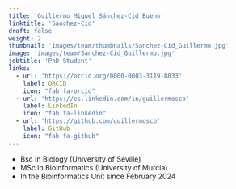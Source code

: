 ```yaml
---
title: 'Guillermo Miguel Sánchez-Cid Bueno'
linktitle: 'Sanchez-Cid'
draft: false
weight: 2
thumbnail: 'images/team/thumbnails/Sanchez-Cid_Guillermo.jpg'
image: 'images/team/Sanchez-Cid_Guillermo.jpg'
jobtitle: 'PhD Student'
links:
  - url: 'https://orcid.org/0000-0003-3119-8833'
    label: ORCID
    icon: "fab fa-orcid"
  - url: 'https://es.linkedin.com/in/guillermoscb'
    label: LinkedIn
    icon: "fab fa-linkedin"
  - url: 'https://github.com/guillermoscb'
    label: GitHub
    icon: "fab fa-github"
---
```


- Bsc in Biology (University of Seville)
- MSc in Bioinformatics (University of Murcia)
- In the Bioinformatics Unit since February 2024
